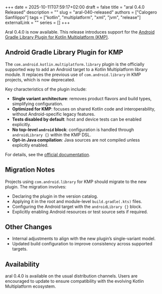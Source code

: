 +++
date = 2025-10-11T07:59:17+02:00
draft = false
title = "aral 0.4.0 Released"
description = ""
slug = "aral-040-released"
authors = ["Calogero Sanfilippo"]
tags = ["kotlin", "multiplatform", "xml", "jvm", "release"]
externalLink = ""
series = []
+++

Aral 0.4.0 is now available. This release introduces support for the [Android Gradle Library Plugin for Kotlin Multiplatform (KMP)](https://developer.android.com/kotlin/multiplatform/plugin).

## Android Gradle Library Plugin for KMP

The `com.android.kotlin.multiplatform.library` plugin is the officially supported way to add an Android target to a Kotlin Multiplatform library module. It replaces the previous use of `com.android.library` in KMP projects, which is now deprecated.

Key characteristics of the plugin include:

- **Single variant architecture**: removes product flavors and build types, simplifying configuration.
- **Optimized for KMP**: focuses on shared Kotlin code and interoperability, without Android-specific legacy features.
- **Tests disabled by default**: host and device tests can be enabled explicitly.
- **No top-level `android` block**: configuration is handled through `androidLibrary {}` within the KMP DSL.
- **Opt-in Java compilation**: Java sources are not compiled unless explicitly enabled.

For details, see the [official documentation](https://developer.android.com/kotlin/multiplatform/plugin).

## Migration Notes

Projects using `com.android.library` for KMP should migrate to the new plugin. The migration involves:

- Declaring the plugin in the version catalog.
- Applying it in the root and module-level `build.gradle(.kts)` files.
- Configuring the Android target with the `androidLibrary {}` block.
- Explicitly enabling Android resources or test source sets if required.

## Other Changes

- Internal adjustments to align with the new plugin’s single-variant model.
- Updated build configuration to improve consistency across supported targets.

## Availability

aral 0.4.0 is available on the usual distribution channels. Users are encouraged to update to ensure compatibility with the evolving Kotlin Multiplatform ecosystem.